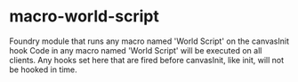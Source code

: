 # macro-world-script
Foundry module that runs any macro named 'World Script' on the canvasInit hook
Code in any macro named 'World Script' will be executed on all clients.
Any hooks set here that are fired before canvasInit, like init, will not be hooked in time.
